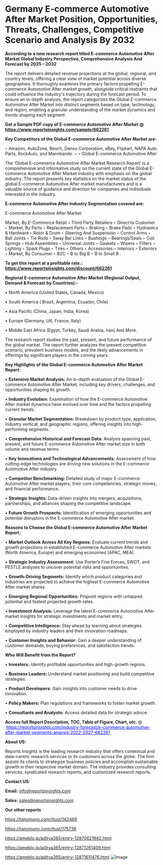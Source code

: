 # Germany E-commerce Automotive After Market Position, Opportunities, Threats, Challenges, Competitive Scenario and Analysis By 2032

<strong>According to a new research report titled E-commerce Automotive After Market Global Industry Perspective, Comprehensive Analysis And Forecast by 2025 – 2032</strong>

The report delivers detailed revenue projections at the global, regional, and country levels, offering a clear view of market potential across diverse geographies. It thoroughly examines the primary factors propelling E-commerce Automotive After market growth, alongside critical restraints that could influence the industry's trajectory during the forecast period. To ensure an in-depth analysis, the report categorizes the Global E-commerce Automotive After Market into distinct segments based on type, technology, and region, enabling a granular understanding of the market dynamics and trends shaping each segment.

<strong>Get a Sample PDF copy of E-commerce Automotive After Market </strong><strong>@<a href=https://www.reportsinsights.com/sample/662261 style=color:#0000ff;> https://www.reportsinsights.com/sample/662261</a></strong></font>

<strong>Key Competitors of the Global E-commerce Automotive After Market are:</strong>

‣ Amazon, AutoZone, Bosch, Denso Corporation, eBay, Flipkart, NAPA Auto Parts, RockAuto, and Mannkando.
‣ 
‣ Global E-commerce Automotive After

The ‘Global E-commerce Automotive After Market Research Report’ is a comprehensive and informative study on the current state of the Global E-commerce Automotive After Market industry with emphasis on the global industry. The report presents key statistics on the market status of the global E-commerce Automotive After market manufacturers and is a valuable source of guidance and direction for companies and individuals interested in the industry.

<strong>E-commerce Automotive After Industry Segmentation covered are:</strong>

E-commerce Automotive After Market: 
 
Market, By E-Commerce Retail
‣ Third Party Retailers
‣ Direct to Customer
‣ Market, By Parts
‣ Replacement Parts
‣ Braking
‣ Brake Pads
‣ Hydraulics & Hardware
‣ Rotor & Drum
‣ Steering And Suspension
‣ Control Arms
‣ Ball Joints
‣ Tie Rods
‣ Sway Bar Links
‣ Bushings
‣ Bearings/Seals
‣ Coil Springs
‣ Hub Assemblies
‣ Universal Joints
‣ Gaskets
‣ Wipers
‣ Filters
‣ Lighting
‣ Spark Plugs
‣ Tires
‣ Others
‣ Accessories
‣ Interiors
‣ Exteriors
‣ Market, By Consumer
‣ B2C
‣ B to Big B
‣ B to Small B
.

<strong>To get this report at a profitable rate.: <a href=https://www.reportsinsights.com/discount/662261 style=color:#0000ff;>https://www.reportsinsights.com/discount/662261</a></strong></font>

<strong>Regional E-commerce Automotive After Market (Regional Output, Demand &amp; Forecast by Countries):-</strong>

• North America (United States, Canada, Mexico)

• South America ( Brazil, Argentina, Ecuador, Chile)

• Asia Pacific (China, Japan, India, Korea)

• Europe (Germany, UK, France, Italy)

• Middle East Africa (Egypt, Turkey, Saudi Arabia, Iran) And More.

The research report studies the past, present, and future performance of the global market. The report further analyzes the present competitive scenario, prevalent business models, and the likely advancements in offerings by significant players in the coming years.

<strong>Key Highlights of the Global E-commerce Automotive After Market Report:</strong>

• <strong>Extensive Market Analysis:</strong> An in-depth evaluation of the Global E-commerce Automotive After Market, including key drivers, challenges, and opportunities shaping its growth.

• <strong>Industry Evolution:</strong> Examination of how the E-commerce Automotive After market dynamics have evolved over time and the factors propelling current trends.

• <strong>Granular Market Segmentation:</strong> Breakdown by product type, application, industry vertical, and geographic regions, offering insights into high-performing segments.

• <strong>Comprehensive Historical and Forecast Data:</strong> Analysis spanning past, present, and future E-commerce Automotive After market size in both volume and revenue terms.

• <strong>Key Innovations and Technological Advancements:</strong> Assessment of how cutting-edge technologies are driving new solutions in the E-commerce Automotive After industry.

• <strong>Competitor Benchmarking:</strong> Detailed study of major E-commerce Automotive After market players, their core competencies, strategic moves, and financial performance.

• <strong>Strategic Insights:</strong> Data-driven insights into mergers, acquisitions, partnerships, and alliances shaping the competitive landscape.

• <strong>Future Growth Prospects:</strong> Identification of emerging opportunities and potential disruptors in the E-commerce Automotive After market.

<strong>Reasons to Choose the Global E-commerce Automotive After Market Report:</strong>

• <strong>Market Outlook Across All Key Regions:</strong> Evaluate current trends and growth projections in established E-commerce Automotive After markets (North America, Europe) and emerging economies (APAC, MEA).

• <strong>Strategic Industry Assessment:</strong> Use Porter’s Five Forces, SWOT, and PESTLE analyses to uncover potential risks and opportunities.

• <strong>Growth-Driving Segments:</strong> Identify which product categories and industries are projected to achieve the highest E-commerce Automotive After market shares.

• <strong>Emerging Regional Opportunities:</strong> Pinpoint regions with untapped potential and fastest projected growth rates.

• <strong>Investment Analysis:</strong> Leverage the latest E-commerce Automotive After market insights for strategic investments and market entry.

• <strong>Competitive Intelligence:</strong> Stay ahead by learning about strategies employed by industry leaders and their innovation roadmaps.

• <strong>Customer Insights and Behavior:</strong> Gain a deeper understanding of customer demands, buying preferences, and satisfaction trends.

<strong>Who Will Benefit from the Report?</strong>

• <strong>Investors:</strong> Identify profitable opportunities and high-growth regions.

• <strong>Business Leaders:</strong> Understand market positioning and build competitive strategies.

• <strong>Product Developers:</strong> Gain insights into customer needs to drive innovation.

• <strong>Policy Makers:</strong> Plan regulations and frameworks to foster market growth.

• <strong>Consultants and Analysts:</strong> Access detailed data for strategic advice.
</ul>
<strong>Access full Report Description, TOC, Table of Figure, Chart, etc. </strong>@  <a href=https://reportsinsights.com/industry-forecast/e-commerce-automotive-after-market-segments-anaysis-2022-2027-662261 style=color:#0000ff;>https://reportsinsights.com/industry-forecast/e-commerce-automotive-after-market-segments-anaysis-2022-2027-662261</a></font>

<strong><strong>About US</strong>:</strong>

Reports Insights is the leading research industry that offers contextual and data-centric research services to its customers across the globe. The firm assists its clients to strategize business policies and accomplish sustainable growth in their respective market domain. The industry provides consulting services, syndicated research reports, and customized research reports.

<strong>Contact US:</strong>

<p class=""""><b>Email:</b> <a href=mailto:info@reportsinsights.com>info@reportsinsights.com</a></p>
<p class=""""><b>Sales:</b> <a href=mailto:sales@reportsinsights.com>sales@reportsinsights.com</a></p>

<strong>Our other reports</strong>

<a href=https://tanomuno.com/illust/142469>https://tanomuno.com/illust/142469</a>

<a href=https://tanomuno.com/illust/175738>https://tanomuno.com/illust/175738</a>

<a href=https://ameblo.jp/aditya365/entry-12870621942.html>https://ameblo.jp/aditya365/entry-12870621942.html</a>

<a href=https://ameblo.jp/aditya365/entry-12871261409.html>https://ameblo.jp/aditya365/entry-12871261409.html</a>

<a href=https://ameblo.jp/aditya365/entry-12871611476.html>https://ameblo.jp/aditya365/entry-12871611476.html</a>
![image](https://github.com/user-attachments/assets/4e70176f-f738-4509-90dc-a3be2d9caf27)

